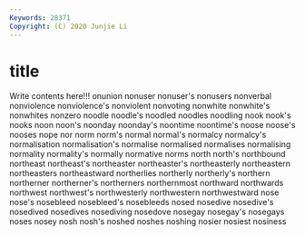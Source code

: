 ```yaml
---
Keywords: 28371
Copyright: (C) 2020 Junjie Li
---
```


# title

Write contents here!!!
onunion 
nonuser 
nonuser's 
nonusers 
nonverbal 
nonviolence 
nonviolence's 
nonviolent 
nonvoting 
nonwhite
nonwhite's 
nonwhites 
nonzero 
noodle 
noodle's 
noodled 
noodles 
noodling 
nook 
nook's
nooks 
noon 
noon's 
noonday 
noonday's 
noontime 
noontime's 
noose 
noose's 
nooses
nope 
nor 
norm 
norm's 
normal 
normal's 
normalcy 
normalcy's 
normalisation 
normalisation's
normalise 
normalised 
normalises 
normalising 
normality 
normality's 
normally 
normative 
norms 
north
north's 
northbound 
northeast 
northeast's 
northeaster 
northeaster's 
northeasterly 
northeastern 
northeasters 
northeastward
northerlies 
northerly 
northerly's 
northern 
northerner 
northerner's 
northerners 
northernmost 
northward 
northwards
northwest 
northwest's 
northwesterly 
northwestern 
northwestward 
nose 
nose's 
nosebleed 
nosebleed's 
nosebleeds
nosed 
nosedive 
nosedive's 
nosedived 
nosedives 
nosediving 
nosedove 
nosegay 
nosegay's 
nosegays
noses 
nosey 
nosh 
nosh's 
noshed 
noshes 
noshing 
nosier 
nosiest 
nosiness
